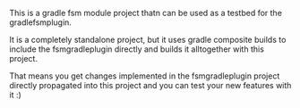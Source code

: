 This is a gradle fsm module project thatn can be used as a testbed for the gradlefsmplugin.

It is a completely standalone project, but it uses gradle composite builds to include the fsmgradleplugin
directly and builds it alltogether with this project.

That means you get changes implemented in the fsmgradleplugin project directly propagated into this
project and you can test your new features with it :) 